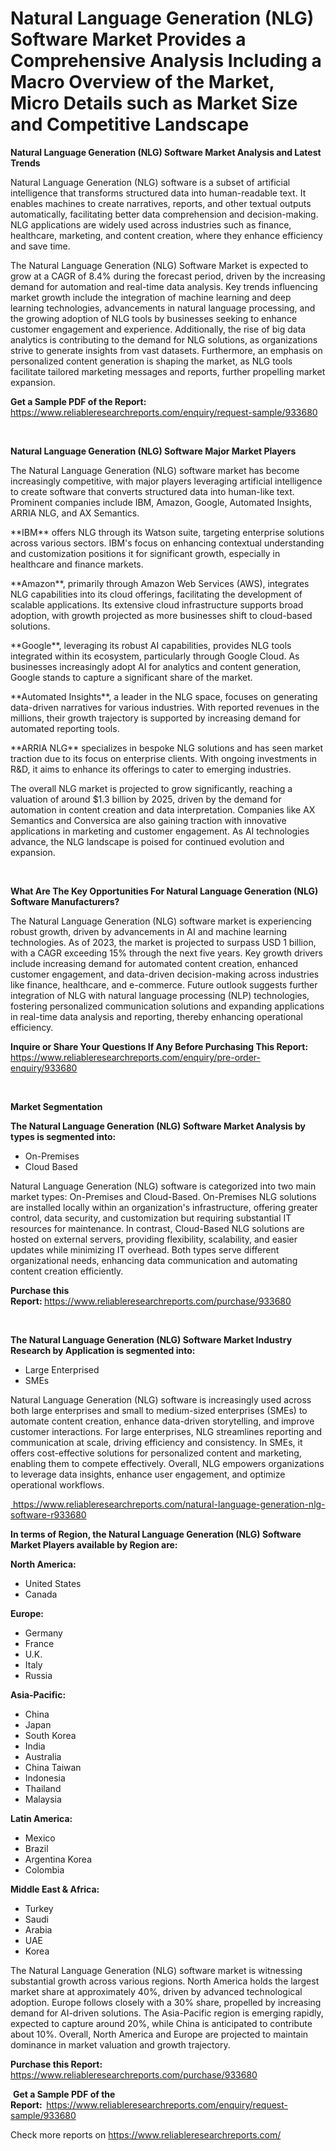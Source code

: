 <p><h1>Natural Language Generation (NLG) Software Market Provides a Comprehensive Analysis Including a Macro Overview of the Market, Micro Details such as Market Size and Competitive Landscape</h1></p><p><strong>Natural Language Generation (NLG) Software Market Analysis and Latest Trends</strong></p>
<p><p>Natural Language Generation (NLG) software is a subset of artificial intelligence that transforms structured data into human-readable text. It enables machines to create narratives, reports, and other textual outputs automatically, facilitating better data comprehension and decision-making. NLG applications are widely used across industries such as finance, healthcare, marketing, and content creation, where they enhance efficiency and save time.</p><p>The Natural Language Generation (NLG) Software Market is expected to grow at a CAGR of 8.4% during the forecast period, driven by the increasing demand for automation and real-time data analysis. Key trends influencing market growth include the integration of machine learning and deep learning technologies, advancements in natural language processing, and the growing adoption of NLG tools by businesses seeking to enhance customer engagement and experience. Additionally, the rise of big data analytics is contributing to the demand for NLG solutions, as organizations strive to generate insights from vast datasets. Furthermore, an emphasis on personalized content generation is shaping the market, as NLG tools facilitate tailored marketing messages and reports, further propelling market expansion.</p></p>
<p><strong>Get a Sample PDF of the Report:&nbsp;</strong> <a href="https://www.reliableresearchreports.com/enquiry/request-sample/933680?utm_campaign=2275&utm_medium=2&utm_source=Github&utm_content=ia&utm_term=11032025&utm_id=natural-language-generation-nlg-software">https://www.reliableresearchreports.com/enquiry/request-sample/933680</a></p>
<p>&nbsp;</p>
<p><strong>Natural Language Generation (NLG) Software Major Market Players</strong></p>
<p><p>The Natural Language Generation (NLG) software market has become increasingly competitive, with major players leveraging artificial intelligence to create software that converts structured data into human-like text. Prominent companies include IBM, Amazon, Google, Automated Insights, ARRIA NLG, and AX Semantics.</p><p>**IBM** offers NLG through its Watson suite, targeting enterprise solutions across various sectors. IBM's focus on enhancing contextual understanding and customization positions it for significant growth, especially in healthcare and finance markets.</p><p>**Amazon**, primarily through Amazon Web Services (AWS), integrates NLG capabilities into its cloud offerings, facilitating the development of scalable applications. Its extensive cloud infrastructure supports broad adoption, with growth projected as more businesses shift to cloud-based solutions.</p><p>**Google**, leveraging its robust AI capabilities, provides NLG tools integrated within its ecosystem, particularly through Google Cloud. As businesses increasingly adopt AI for analytics and content generation, Google stands to capture a significant share of the market.</p><p>**Automated Insights**, a leader in the NLG space, focuses on generating data-driven narratives for various industries. With reported revenues in the millions, their growth trajectory is supported by increasing demand for automated reporting tools.</p><p>**ARRIA NLG** specializes in bespoke NLG solutions and has seen market traction due to its focus on enterprise clients. With ongoing investments in R&D, it aims to enhance its offerings to cater to emerging industries.</p><p>The overall NLG market is projected to grow significantly, reaching a valuation of around $1.3 billion by 2025, driven by the demand for automation in content creation and data interpretation. Companies like AX Semantics and Conversica are also gaining traction with innovative applications in marketing and customer engagement. As AI technologies advance, the NLG landscape is poised for continued evolution and expansion.</p></p>
<p>&nbsp;</p>
<p><strong>What Are The Key Opportunities For Natural Language Generation (NLG) Software Manufacturers?</strong></p>
<p><p>The Natural Language Generation (NLG) software market is experiencing robust growth, driven by advancements in AI and machine learning technologies. As of 2023, the market is projected to surpass USD 1 billion, with a CAGR exceeding 15% through the next five years. Key growth drivers include increasing demand for automated content creation, enhanced customer engagement, and data-driven decision-making across industries like finance, healthcare, and e-commerce. Future outlook suggests further integration of NLG with natural language processing (NLP) technologies, fostering personalized communication solutions and expanding applications in real-time data analysis and reporting, thereby enhancing operational efficiency.</p></p>
<p><strong>Inquire or Share Your Questions If Any Before Purchasing This Report:</strong> <a href="https://www.reliableresearchreports.com/enquiry/pre-order-enquiry/933680?utm_campaign=2275&utm_medium=2&utm_source=Github&utm_content=ia&utm_term=11032025&utm_id=natural-language-generation-nlg-software">https://www.reliableresearchreports.com/enquiry/pre-order-enquiry/933680</a></p>
<p>&nbsp;</p>
<p><strong>Market Segmentation</strong></p>
<p><strong>The Natural Language Generation (NLG) Software Market Analysis by types is segmented into:</strong></p>
<p><ul><li>On-Premises</li><li>Cloud Based</li></ul></p>
<p><p>Natural Language Generation (NLG) software is categorized into two main market types: On-Premises and Cloud-Based. On-Premises NLG solutions are installed locally within an organization's infrastructure, offering greater control, data security, and customization but requiring substantial IT resources for maintenance. In contrast, Cloud-Based NLG solutions are hosted on external servers, providing flexibility, scalability, and easier updates while minimizing IT overhead. Both types serve different organizational needs, enhancing data communication and automating content creation efficiently.</p></p>
<p><strong>Purchase this Report:&nbsp;</strong><a href="https://www.reliableresearchreports.com/purchase/933680?utm_campaign=2275&utm_medium=2&utm_source=Github&utm_content=ia&utm_term=11032025&utm_id=natural-language-generation-nlg-software">https://www.reliableresearchreports.com/purchase/933680</a></p>
<p>&nbsp;</p>
<p><strong>The Natural Language Generation (NLG) Software Market Industry Research by Application is segmented into:</strong></p>
<p><ul><li>Large Enterprised</li><li>SMEs</li></ul></p>
<p><p>Natural Language Generation (NLG) software is increasingly used across both large enterprises and small to medium-sized enterprises (SMEs) to automate content creation, enhance data-driven storytelling, and improve customer interactions. For large enterprises, NLG streamlines reporting and communication at scale, driving efficiency and consistency. In SMEs, it offers cost-effective solutions for personalized content and marketing, enabling them to compete effectively. Overall, NLG empowers organizations to leverage data insights, enhance user engagement, and optimize operational workflows.</p></p>
<p><a href="https://www.reliableresearchreports.com/natural-language-generation-nlg-software-r933680?utm_campaign=2275&utm_medium=2&utm_source=Github&utm_content=ia&utm_term=11032025&utm_id=natural-language-generation-nlg-software">&nbsp;https://www.reliableresearchreports.com/natural-language-generation-nlg-software-r933680</a></p>
<p><strong>In terms of Region, the Natural Language Generation (NLG) Software Market Players available by Region are:</strong></p>
<p>
    <p> <strong> North America: </strong>
        <ul>
            <li>United States</li>
            <li>Canada</li>
        </ul>
        </p> 
    <p> <strong> Europe: </strong>
        <ul>
            <li>Germany</li>
            <li>France</li>
            <li>U.K.</li>
            <li>Italy</li>
            <li>Russia</li>
        </ul>
        </p> 
    <p> <strong> Asia-Pacific: </strong>
        <ul>
            <li>China</li>
            <li>Japan</li>
            <li>South Korea</li>
            <li>India</li>
            <li>Australia</li>
            <li>China Taiwan</li>
            <li>Indonesia</li>
            <li>Thailand</li>
            <li>Malaysia</li>
        </ul>
        </p> 
    <p> <strong> Latin America: </strong>
        <ul>
            <li>Mexico</li>
            <li>Brazil</li>
            <li>Argentina Korea</li>
            <li>Colombia</li>
        </ul>
        </p> 
    <p> <strong> Middle East & Africa: </strong>
        <ul>
            <li>Turkey</li>
            <li>Saudi</li>
            <li>Arabia</li>
            <li>UAE</li>
            <li>Korea</li>
        </ul>
    </p>
    </p>
<p><p>The Natural Language Generation (NLG) software market is witnessing substantial growth across various regions. North America holds the largest market share at approximately 40%, driven by advanced technological adoption. Europe follows closely with a 30% share, propelled by increasing demand for AI-driven solutions. The Asia-Pacific region is emerging rapidly, expected to capture around 20%, while China is anticipated to contribute about 10%. Overall, North America and Europe are projected to maintain dominance in market valuation and growth trajectory.</p></p>
<p><strong>Purchase this Report: </strong><a href="https://www.reliableresearchreports.com/purchase/933680?utm_campaign=2275&utm_medium=2&utm_source=Github&utm_content=ia&utm_term=11032025&utm_id=natural-language-generation-nlg-software">https://www.reliableresearchreports.com/purchase/933680</a></p>
<p>&nbsp;<strong>Get a Sample PDF of the Report:&nbsp;&nbsp;</strong><a href="https://www.reliableresearchreports.com/enquiry/request-sample/933680?utm_campaign=2275&utm_medium=2&utm_source=Github&utm_content=ia&utm_term=11032025&utm_id=natural-language-generation-nlg-software">https://www.reliableresearchreports.com/enquiry/request-sample/933680</a></p>
<p><strong></strong></p>
<p>Check more reports on <a href="https://www.reliableresearchreports.com/?utm_campaign=2275&utm_medium=2&utm_source=Github&utm_content=ia&utm_term=11032025&utm_id=natural-language-generation-nlg-software">https://www.reliableresearchreports.com/</a></p>